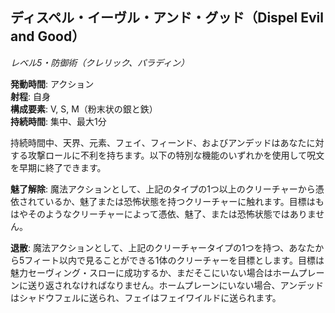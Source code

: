 ## ディスペル・イーヴル・アンド・グッド（Dispel Evil and Good）
*レベル5・防御術（クレリック、パラディン）*

**発動時間**: アクション  
**射程**: 自身  
**構成要素**: V, S, M（粉末状の銀と鉄）  
**持続時間**: 集中、最大1分

持続時間中、天界、元素、フェイ、フィーンド、およびアンデッドはあなたに対する攻撃ロールに不利を持ちます。以下の特別な機能のいずれかを使用して呪文を早期に終了できます。

**魅了解除**: 魔法アクションとして、上記のタイプの1つ以上のクリーチャーから憑依されているか、魅了または恐怖状態を持つクリーチャーに触れます。目標はもはやそのようなクリーチャーによって憑依、魅了、または恐怖状態ではありません。

**退散**: 魔法アクションとして、上記のクリーチャータイプの1つを持つ、あなたから5フィート以内で見ることができる1体のクリーチャーを目標とします。目標は魅力セーヴィング・スローに成功するか、まだそこにいない場合はホームプレーンに送り返されなければなりません。ホームプレーンにいない場合、アンデッドはシャドウフェルに送られ、フェイはフェイワイルドに送られます。